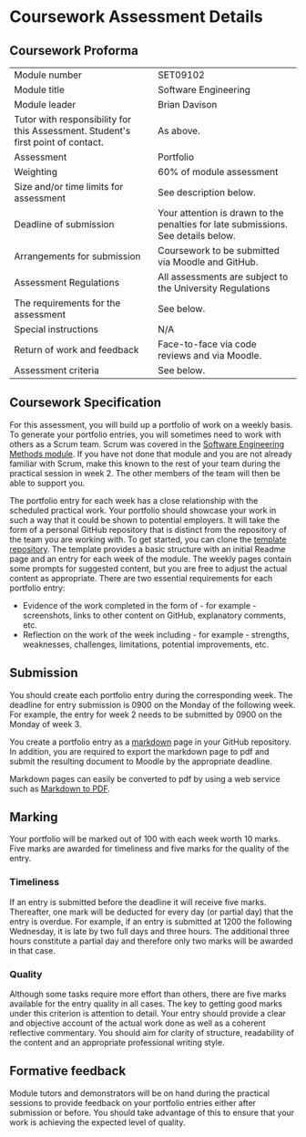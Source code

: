 # Coursework Assessment Details

## Coursework Proforma

|                                                                                  |                                                                                    |
|----------------------------------------------------------------------------------|------------------------------------------------------------------------------------|
| Module number                                                                    | SET09102                                                                           |
| Module title                                                                     | Software Engineering                                                               |
| Module leader                                                                    | Brian Davison                                                                      |
| Tutor with responsibility for this Assessment. Student's first point of contact. | As above.                                                                          |
| Assessment                                                                       | Portfolio                                                                          |
| Weighting                                                                        | 60% of module assessment                                                           |
| Size and/or time limits for assessment                                           | See description below.                                                             |
| Deadline of submission                                                           | Your attention is drawn to the penalties for late submissions.  See details below. |
| Arrangements for submission                                                      | Coursework to be submitted via Moodle and GitHub.                                  |
| Assessment Regulations                                                           | All assessments are subject to the University Regulations                          |
| The requirements for the assessment                                              | See below.                                                                         |
| Special instructions                                                             | N/A                                                                                |
| Return of work and feedback                                                      | Face-to-face via code reviews and via Moodle.                                      |
| Assessment criteria                                                              | See below.                                                                         |

## Coursework Specification

For this assessment, you will build up a portfolio of work on a weekly basis.
To generate your portfolio entries, you will sometimes need to work with others
as a Scrum team. Scrum was covered in the
[Software Engineering Methods module](https://github.com/Kevin-Sim/SET08103/lectures/lecture02).
If you have not done that module and you are not already familiar with Scrum, make this
known to the rest of your team during the practical session in week 2. The other
members of the team will then be able to support you.

The portfolio entry for each week has a close relationship with the scheduled practical
work. Your portfolio should showcase your work in such a way that it could be shown to
potential employers. It will take the form of a personal GitHub repository that is 
distinct from the repository of the team you are working with. To get started, you can
clone the [template repository](https://github.com/edinburgh-napier/SET09102_portfolio/tree/main). 
The template provides a basic structure with an initial Readme page and an entry for 
each week of the module. The weekly pages contain some prompts for suggested content, 
but you are free to adjust the actual content as appropriate. There are two essential
requirements for each portfolio entry:

* Evidence of the work completed in the form of - for example - screenshots, links to 
  other content on GitHub, explanatory comments, etc.
* Reflection on the work of the week including - for example - strengths, weaknesses,
  challenges, limitations, potential improvements, etc.

## Submission

You should create each portfolio entry during the corresponding week. The deadline for 
entry submission is 0900 on the Monday of the following week. For example, the entry
for week 2 needs to be submitted by 0900 on the Monday of week 3.

You create a portfolio entry as a [markdown](https://www.markdownguide.org/) page in 
your GitHub repository. In addition, you are required to export the markdown page to 
pdf and submit the resulting document to Moodle by the appropriate deadline.

Markdown pages can easily be converted to pdf by using a web service such as 
[Markdown to PDF](https://www.markdowntopdf.com/).

## Marking

Your portfolio will be marked out of 100 with each week worth 10 marks.
Five marks are awarded for timeliness and five marks for the quality of the entry.

### Timeliness

If an entry is submitted before the deadline it will receive five marks. Thereafter,
one mark will be deducted for every day (or partial day) that the entry is overdue.
For example, if an entry is submitted at 1200 the following Wednesday, it is late
by two full days and three hours. The additional three hours constitute a partial day
and therefore only two marks will be awarded in that case.

### Quality

Although some tasks require more effort than others, there are five marks available
for the entry quality in all cases. The key to getting good marks under this criterion
is attention to detail. Your entry should provide a clear and objective account of the 
actual work done as well as a coherent reflective commentary. You should aim for
clarity of structure, readability of the content and an appropriate professional 
writing style.

## Formative feedback

Module tutors and demonstrators will be on hand during the practical sessions to
provide feedback on your portfolio entries either after submission or before. You
should take advantage of this to ensure that your work is achieving the expected 
level of quality.
